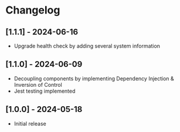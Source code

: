 # Changelog

## [1.1.1] - 2024-06-16

-   Upgrade health check by adding several system information

## [1.1.0] - 2024-06-09

-   Decoupling components by implementing Dependency Injection & Inversion of Control
-   Jest testing implemented

## [1.0.0] - 2024-05-18

-   Initial release